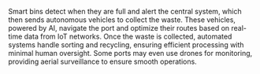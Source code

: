 Smart bins detect when they are full and alert the central system, which then sends autonomous vehicles to collect the waste. These vehicles, powered by AI, navigate the port and optimize their routes based on real-time data from IoT networks. Once the waste is collected, automated systems handle sorting and recycling, ensuring efficient processing with minimal human oversight. Some ports may even use drones for monitoring, providing aerial surveillance to ensure smooth operations.






